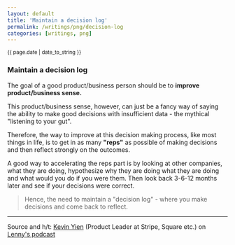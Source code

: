 ```yaml
---
layout: default
title: 'Maintain a decision log'
permalink: /writings/png/decision-log
categories: [writings, png]
---
```


<small>{{ page.date | date_to_string }}</small>
### Maintain a decision log

The goal of a good product/business person should be to **improve product/business sense.**

This product/business sense, however, can just be a fancy way of saying the ability to make good decisions with insufficient data - the mythical "listening to your gut".

Therefore, the way to improve at this decision making process, like most things in life, is to get in as many **"reps"** as possible of making decisions and then reflect strongly on the outcomes.

A good way to accelerating the reps part is by looking at other companies, what they are doing, hypothesize why they are doing what they are doing and what would you do if you were them. Then look back 3-6-12 months later and see if your decisions were correct.

> Hence, the need to maintain a "decision log" - where you make decisions and come back to reflect.

---

Source and h/t: [Kevin Yien](https://x.com/kevinyien) (Product Leader at Stripe, Square etc.) on [Lenny's podcast](https://www.lennysnewsletter.com/p/unorthodox-pm-wisdom-kevin-yien)

